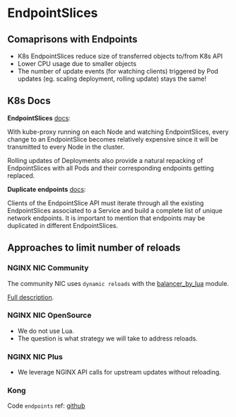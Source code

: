 # EndpointSlices

## Comaprisons with Endpoints

- K8s EndpointSlices reduce size of transferred objects to/from K8s API
- Lower CPU usage due to smaller objects
- The number of update events (for watching clients) triggered by Pod updates (eg. scaling deployment, rolling update) stays the same!

## K8s Docs

**EndpointSlices** [docs](https://kubernetes.io/docs/concepts/services-networking/endpoint-slices/#distribution-of-endpointslices):

With kube-proxy running on each Node and watching EndpointSlices, every change to an EndpointSlice becomes relatively expensive since it will be transmitted to every Node in the cluster.

Rolling updates of Deployments also provide a natural repacking of EndpointSlices with all Pods and their corresponding endpoints getting replaced.

**Duplicate endpoints** [docs](https://kubernetes.io/docs/concepts/services-networking/endpoint-slices/#duplicate-endpoints):

Clients of the EndpointSlice API must iterate through all the existing EndpointSlices associated to a Service and build a complete list of unique network endpoints. It is important to mention that endpoints may be duplicated in different EndpointSlices.

## Approaches to limit number of reloads

### NGINX NIC Community

The community NIC uses `dynamic reloads` with the [balancer_by_lua](https://github.com/openresty/lua-resty-core/blob/master/lib/ngx/balancer.md) module.

[Full description](https://kubernetes.github.io/ingress-nginx/how-it-works/#avoiding-reloads).

### NGINX NIC OpenSource

- We do not use Lua.
- The question is what strategy we will take to address reloads.

### NGINX NIC Plus

- We leverage NGINX API calls for upstream updates without reloading.

### Kong

Code `endpoints` ref: [github](https://github.com/Kong/kubernetes-ingress-controller/blob/main/internal/adminapi/endpoints.go)
